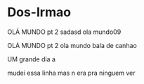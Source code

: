 # Dos-Irmao


OLÁ MUNDO  pt 2 sadasd
ola mundo09

OLÁ MUNDO  pt 2
ola mundo bala de canhao


UM grande dia a

mudei essa linha mas n era pra ninguem ver


